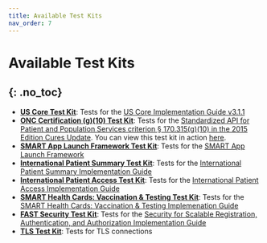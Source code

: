 ```yaml
---
title: Available Test Kits
nav_order: 7
---
```

# Available Test Kits
{: .no_toc}
---

- **[US Core Test Kit](https://github.com/inferno-framework/us-core-test-kit)**: Tests for the [US Core Implementation Guide v3.1.1](http://hl7.org/fhir/us/core/STU3.1.1/)
- **[ONC Certification (g)(10) Test Kit](https://github.com/inferno-framework/onc-certification-g10-test-kit)**: Tests for the [Standardized API for Patient and Population Services criterion § 170.315(g)(10) in the 2015 Edition Cures Update](https://www.healthit.gov/test-method/standardized-api-patient-and-population-services#test_procedure). You can view this test kit in action [here](https://inferno-dev.healthit.gov/onc-certification-g10-test-kit).
- **[SMART App Launch Framework Test Kit](https://github.com/inferno-framework/smart-app-launch-test-kit)**: Tests for the [SMART App Launch Framework](http://hl7.org/fhir/smart-app-launch/1.0.0/)
- **[International Patient Summary Test Kit](https://github.com/inferno-framework/ips-test-kit)**: Tests for the [International Patient Summary Implementation Guide](http://hl7.org/fhir/uv/ips/)
- **[International Patient Access Test Kit](https://github.com/inferno-framework/ipa-test-kit)**: Tests for the [International Patient Access Implementation Guide](http://build.fhir.org/ig/HL7/fhir-ipa/)
- **[SMART Health Cards: Vaccination & Testing Test Kit](https://github.com/inferno-framework/shc-vaccination-test-kit)**: Tests for the [SMART Health Cards: Vaccination & Testing Implemenation Guide](https://build.fhir.org/ig/HL7/fhir-shc-vaccination-ig/)
- **[FAST Security Test Kit](https://github.com/inferno-framework/fast-security-test-kit)**: Tests for the [Security for Scalable Registration, Authentication, and Authorization Implementation Guide](https://build.fhir.org/ig/HL7/fhir-udap-security-ig/index.html)
- **[TLS Test Kit](https://github.com/inferno-framework/tls-test-kit)**: Tests for TLS connections